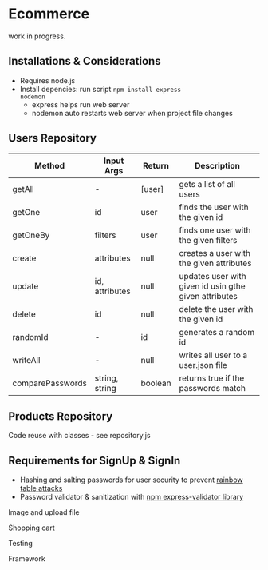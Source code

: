 # Ecommerce
work in progress. 

## Installations & Considerations

- Requires node.js
- Install depencies: run script <code>npm install express nodemon</code>
  - express helps run web server
  - nodemon auto restarts web server when project file changes

## Users Repository
Method | Input Args | Return | Description
------------ | ------------- | ------------- | ------------- 
getAll | - | [user] | gets a list of all users
getOne | id | user | finds the user with the given id
getOneBy | filters | user | finds one user with the given filters
create | attributes | null | creates a user with the given attributes
update | id, attributes | null | updates user with given id usin gthe given attributes
delete | id | null | delete the user with the given id
randomId | - | id | generates a random id
writeAll | - | null | writes all user to a user.json file
comparePasswords | string, string | boolean | returns true if the passwords match

## Products Repository
Code reuse with classes - see repository.js

## Requirements for SignUp & SignIn
- Hashing and salting passwords for user security to prevent [rainbow table attacks](https://bit.ly/3lIGyXn)
- Password validator & sanitization with [npm express-validator library](https://www.npmjs.com/package/express-validator)

Image and upload file

Shopping cart

Testing
 
Framework 
